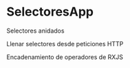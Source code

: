 # SelectoresApp

Selectores anidados

Llenar selectores desde peticiones HTTP

Encadenamiento de operadores de RXJS
